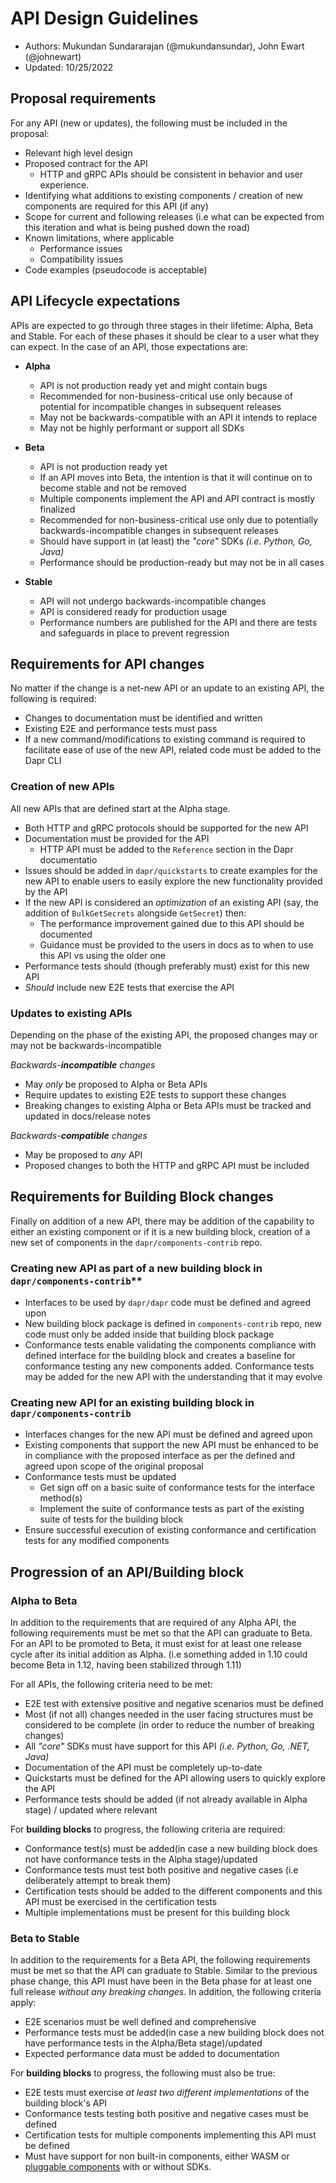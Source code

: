 # API Design Guidelines

* Authors: Mukundan Sundararajan (@mukundansundar), John Ewart (@johnewart)
* Updated: 10/25/2022

## Proposal requirements


For any API (new or updates), the following must be included in the proposal:

  * Relevant high level design
  * Proposed contract for the API
    * HTTP and gRPC APIs should be consistent in behavior and user experience.
  * Identifying what additions to existing components / creation of new components are required for this API (if any)
  * Scope for current and following releases (i.e what can be expected from this iteration and what is being pushed down the road)
  * Known limitations, where applicable
    * Performance issues
    * Compatibility issues
  * Code examples (pseudocode is acceptable)


## API Lifecycle expectations

APIs are expected to go through three stages in their lifetime: Alpha, Beta and Stable. For each of these phases it should be clear to a user what they can expect. In the case of an API, those expectations are:

* **Alpha**
   * API is not production ready yet and might contain bugs
   * Recommended for non-business-critical use only because of potential for incompatible changes in subsequent releases
   * May not be backwards-compatible with an API it intends to replace
   * May not be highly performant or support all SDKs

* **Beta**
   * API is not production ready yet
   * If an API moves into Beta, the intention is that it will continue on to become stable and not be removed
   * Multiple components implement the API and API contract is mostly finalized
   * Recommended for non-business-critical use only due to potentially backwards-incompatible changes in subsequent releases
   * Should have support in (at least) the _"core"_ SDKs _(i.e. Python, Go, Java)_
   * Performance should be production-ready but may not be in all cases

* **Stable**
   * API will not undergo backwards-incompatible changes
   * API is considered ready for production usage
   * Performance numbers are published for the API and there are tests and safeguards in place to prevent regression


## Requirements for API changes

No matter if the change is a net-new API or an update to an existing API, the following is required:

* Changes to documentation must be identified and written
* Existing E2E and performance tests must pass
* If a new command/modifications to existing command is required to facilitate ease of use of the new API, related code must be added to the Dapr CLI

### Creation of new APIs

All new APIs that are defined start at the Alpha stage.

* Both HTTP and gRPC protocols should be supported for the new API
* Documentation must be provided for the API
  * HTTP API must be added to the `Reference` section in the Dapr documentatio
* Issues should be added in `dapr/quickstarts` to create examples for the new API to enable users to easily explore the new functionality provided by the API
* If the new API is considered an _optimization_ of an existing API (say, the addition of `BulkGetSecrets` alongside `GetSecret`) then:
  * The performance improvement gained due to this API should be documented
  * Guidance must be provided to the users in docs as to when to use this API vs using the older one
* Performance tests should (though preferably must) exist for this new API
* _Should_ include new E2E tests that exercise the API


### Updates to existing APIs

Depending on the phase of the existing API, the proposed changes may or may not be backwards-incompatible

_Backwards-**incompatible** changes_

* May _only_ be proposed to Alpha or Beta APIs
* Require updates to existing E2E tests to support these changes
* Breaking changes to existing Alpha or Beta APIs must be tracked and updated in docs/release notes

_Backwards-**compatible** changes_

* May be proposed to _any_ API
* Proposed changes to both the HTTP and gRPC API must be included


## Requirements for Building Block changes

Finally on addition of a new API, there may be addition of the capability to either an existing component or if it is a new building block, creation of a new set of components in the `dapr/components-contrib` repo.

### Creating new API as part of a new building block in `dapr/components-contrib`**

- Interfaces to be used by `dapr/dapr` code must be defined and agreed upon
- New building block package is defined in `components-contrib` repo, new code must only be added inside that building block package
- Conformance tests enable validating the components compliance with defined interface for the building block and creates a baseline for conformance testing any new components added. Conformance tests may be added for the new API with the understanding that it may evolve


### Creating new API for an existing building block in `dapr/components-contrib`

- Interfaces changes for the new API must be defined and agreed upon
- Existing components that support the new API must be enhanced to be in compliance with the proposed interface as per the defined and agreed upon scope of the original proposal
- Conformance tests must be updated
  - Get sign off on a basic suite of conformance tests for the interface method(s)
  - Implement the suite of conformance tests as part of the existing suite of tests for the building block
- Ensure successful execution of existing conformance and certification tests for any modified components



## Progression of an API/Building block

### Alpha to Beta

In addition to the requirements that are required of any Alpha API, the following requirements must be met so that the API can graduate to Beta. For an API to be promoted to Beta, it must exist for at least one release cycle after its initial addition as Alpha. (i.e something added in 1.10 could become  Beta in 1.12, having been stabilized through 1.11)

For all APIs, the following criteria need to be met:

* E2E test with extensive positive and negative scenarios must be defined
* Most (if not all) changes needed in the user facing structures must be considered to be complete (in order to reduce the number of breaking changes)
* All _"core"_ SDKs must have support for this API _(i.e. Python, Go, .NET, Java)_
* Documentation of the API must be completely up-to-date
* Quickstarts must be defined for the API allowing users to quickly explore the API
* Performance tests should be added (if not already available in Alpha stage) / updated where relevant


For **building blocks** to progress, the following criteria are required:

* Conformance test(s) must be added(in case a new building block does not have conformance tests in the Alpha stage)/updated
* Conformance tests must test both positive and negative cases (i.e deliberately attempt to break them)
* Certification tests should be added to the different components and this API must be exercised in the certification tests
* Multiple implementations must be present for this building block

### Beta to Stable

In addition to the requirements for a Beta API, the following requirements must be met so that the API can graduate to Stable. Similar to the previous phase change, this API must have been in the Beta phase for at least one full release _without any breaking changes_. In addition, the following criteria apply:

* E2E scenarios must be well defined and comprehensive
* Performance tests must be added(in case a new building block does not have performance tests in the Alpha/Beta stage)/updated
* Expected performance data must be added to documentation

For **building blocks** to progress, the following must also be true:

* E2E tests must exercise _at least two different implementations_ of the building block's API
* Conformance tests testing both positive and negative cases must be defined
* Certification tests for multiple components implementing this API must be defined
* Must have support for non built-in components, either WASM or [pluggable components](https://docs.dapr.io/operations/components/pluggable-components/pluggable-components-overview/) with or without SDKs.
